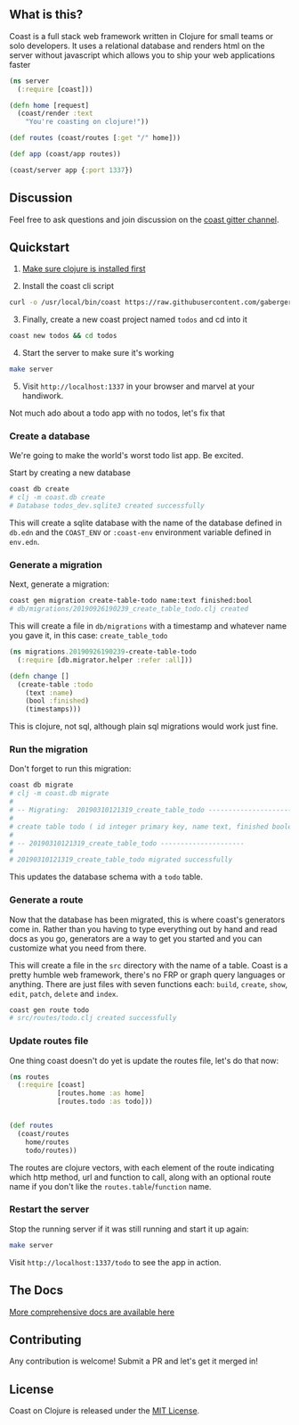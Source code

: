 ## What is this?

Coast is a full stack web framework written in Clojure for small teams or solo developers. It uses a relational database and renders html on the server without javascript which allows you to ship your web applications faster

```clojure
(ns server
  (:require [coast]))

(defn home [request]
  (coast/render :text
    "You're coasting on clojure!"))

(def routes (coast/routes [:get "/" home]))

(def app (coast/app routes))

(coast/server app {:port 1337})
```

## Discussion

Feel free to ask questions and join discussion on the [coast gitter channel](https://gitter.im/coast-framework/community).

## Quickstart

1. [Make sure clojure is installed first](https://www.clojure.org/guides/getting_started)

2. Install the coast cli script

```sh
curl -o /usr/local/bin/coast https://raw.githubusercontent.com/gaberger/coast/next/coast && chmod a+x /usr/local/bin/coast
```

3. Finally, create a new coast project named `todos` and cd into it

```sh
coast new todos && cd todos
```

4. Start the server to make sure it's working

```sh
make server
```

5. Visit `http://localhost:1337` in your browser and marvel at your handiwork.

Not much ado about a todo app with no todos, let's fix that

### Create a database

We're going to make the world's worst todo list app. Be excited.

Start by creating a new database

```sh
coast db create
# clj -m coast.db create
# Database todos_dev.sqlite3 created successfully
```

This will create a sqlite database with the name of the database defined in `db.edn` and the `COAST_ENV` or `:coast-env` environment variable defined in `env.edn`.

### Generate a migration

Next, generate a migration:

```sh
coast gen migration create-table-todo name:text finished:bool
# db/migrations/20190926190239_create_table_todo.clj created
```

This will create a file in `db/migrations` with a timestamp and whatever name you gave it, in this case: `create_table_todo`

```clojure
(ns migrations.20190926190239-create-table-todo
  (:require [db.migrator.helper :refer :all]))

(defn change []
  (create-table :todo
    (text :name)
    (bool :finished)
    (timestamps)))
```

This is clojure, not sql, although plain sql migrations would work just fine.

### Run the migration

Don't forget to run this migration:

```sh
coast db migrate
# clj -m coast.db migrate
#
# -- Migrating:  20190310121319_create_table_todo ---------------------
#
# create table todo ( id integer primary key, name text, finished boolean, updated_at timestamp, created_at timestamp not null default current_timestamp )
#
# -- 20190310121319_create_table_todo ---------------------
#
# 20190310121319_create_table_todo migrated successfully
```

This updates the database schema with a `todo` table.

### Generate a route

Now that the database has been migrated, this is where coast's generators come in. Rather than you having to type everything out by hand and read docs as you go, generators are a way to get you started and you can customize what you need from there.

This will create a file in the `src` directory with the name of a table. Coast is a pretty humble web framework, there's no FRP or graph query languages or anything. There are just files with seven functions each: `build`, `create`, `show`, `edit`, `patch`, `delete` and `index`.

```sh
coast gen route todo
# src/routes/todo.clj created successfully
```

### Update routes file

One thing coast doesn't do yet is update the routes file, let's do that now:

```clojure
(ns routes
  (:require [coast]
            [routes.home :as home]
            [routes.todo :as todo]))


(def routes
  (coast/routes
    home/routes
    todo/routes))
```

The routes are clojure vectors, with each element of the route indicating which http method, url and function to call, along with an optional route name if you don't like the `routes.table`/`function` name.

### Restart the server

Stop the running server if it was still running and start it up again:

```sh
make server
```

Visit `http://localhost:1337/todo` to see the app in action.

## The Docs

[More comprehensive docs are available here](docs/readme.md)

## Contributing

Any contribution is welcome! Submit a PR and let's get it merged in!

## License

Coast on Clojure is released under the [MIT License](https://opensource.org/licenses/MIT).
